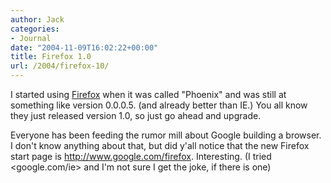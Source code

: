 ```yaml
---
author: Jack
categories:
- Journal
date: "2004-11-09T16:02:22+00:00"
title: Firefox 1.0
url: /2004/firefox-10/
---
```


I started using [Firefox][1] when it was called "Phoenix" and was still at something like version 0.0.0.5. (and already better than IE.) You all know they just released version 1.0, so just go ahead and upgrade.

Everyone has been feeding the rumor mill about Google building a browser. I don't know anything about that, but did y'all notice that the new Firefox start page is <http://www.google.com/firefox>. Interesting. (I tried <google.com/ie> and I'm not sure I get the joke, if there is one)

 [1]: http://www.mozilla.org/products/firefox/